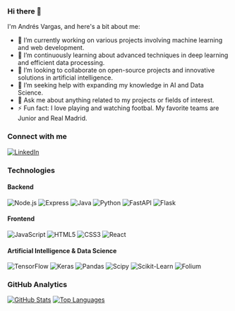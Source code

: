 ### Hi there 👋

I'm Andrés Vargas, and here's a bit about me:

- 🔭 I’m currently working on various projects involving machine learning and web development.
- 🌱 I’m continuously learning about advanced techniques in deep learning and efficient data processing.
- 👯 I’m looking to collaborate on open-source projects and innovative solutions in artificial intelligence.
- 🤔 I’m seeking help with expanding my knowledge in AI and Data Science.
- 💬 Ask me about anything related to my projects or fields of interest.
- ⚡ Fun fact: I love playing and watching footbal. My favorite teams are Junior and Real Madrid.

### Connect with me
[![LinkedIn](https://img.shields.io/badge/LinkedIn-blue?style=flat-square&logo=linkedin&logoColor=white)](https://www.linkedin.com/in/andresfvargas10/)

### Technologies
#### Backend
![Node.js](https://img.shields.io/badge/-Node.js-339933?style=flat-square&logo=node.js&logoColor=white)
![Express](https://img.shields.io/badge/-Express-000000?style=flat-square&logo=express&logoColor=white)
![Java](https://img.shields.io/badge/-Java-007396?style=flat-square&logo=java&logoColor=white)
![Python](https://img.shields.io/badge/-Python-3776AB?style=flat-square&logo=python&logoColor=white)
![FastAPI](https://img.shields.io/badge/-FastAPI-009688?style=flat-square&logo=fastapi&logoColor=white)
![Flask](https://img.shields.io/badge/-Flask-000000?style=flat-square&logo=flask&logoColor=white)

#### Frontend
![JavaScript](https://img.shields.io/badge/-JavaScript-F7DF1E?style=flat-square&logo=javascript&logoColor=black)
![HTML5](https://img.shields.io/badge/-HTML5-E34F26?style=flat-square&logo=html5&logoColor=white)
![CSS3](https://img.shields.io/badge/-CSS3-1572B6?style=flat-square&logo=css3&logoColor=white)
![React](https://img.shields.io/badge/-React-61DAFB?style=flat-square&logo=react&logoColor=black)

#### Artificial Intelligence & Data Science
![TensorFlow](https://img.shields.io/badge/-TensorFlow-FF6F00?style=flat-square&logo=tensorflow&logoColor=white)
![Keras](https://img.shields.io/badge/-Keras-D00000?style=flat-square&logo=keras&logoColor=white)
![Pandas](https://img.shields.io/badge/-Pandas-150458?style=flat-square&logo=pandas&logoColor=white)
![Scipy](https://img.shields.io/badge/-Scipy-8CAAE6?style=flat-square&logo=scipy&logoColor=white)
![Scikit-Learn](https://img.shields.io/badge/-scikit_learn-F7931E?style=flat-square&logo=scikit-learn&logoColor=white)
![Folium](https://img.shields.io/badge/-Folium-77B829?style=flat-square&logoColor=white)

### GitHub Analytics
[![GitHub Stats](https://github-readme-stats.vercel.app/api?username=AndresFVargasV&show_icons=true&theme=blue-white)](https://github.com/AndresFVargasV)
[![Top Languages](https://github-readme-stats.vercel.app/api/top-langs/?username=AndresFVargasV&layout=compact&theme=blue-white)](https://github.com/AndresFVargasV)




